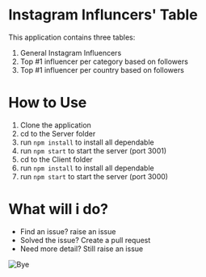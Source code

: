 # Instagram Influncers' Table

This application contains three tables:

 1. General Instagram Influencers
 2. Top #1 influencer per category based on followers 
 3. Top #1 influencer per country based on followers


# How to Use

 1. Clone the application
 2. cd to the Server folder
 3. run `npm install`  to install all dependable
 4. run `npm start` to start the server (port 3001)
 5. cd to the Client folder
 6. run `npm install`  to install all dependable
 7. run `npm start` to start the server (port 3000)

# What will i do?

 - Find an issue? raise an issue
 - Solved the issue? Create a pull request
 - Need more detail? Still raise an issue

![Bye]([https://media.giphy.com/media/XDSBGwnjvTpoZGJhxY/giphy.gif](https://media.giphy.com/media/twsazOJH0bs5sVZF6I/giphy.gif))

